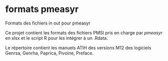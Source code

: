 # formats pmeasyr

Formats des fichiers in out pour pmeasyr


Ce projet contient les formats des fichiers PMSI pris en charge par *pmeasyr* en xlsx et le script R pour les intégrer à un .Rdata.

Le répertoire contient les manuels ATIH des versions M12 des logiciels Genrsa, Genrha, Paprica, Pivoine, Preface.

